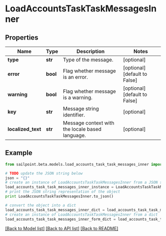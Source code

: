 # LoadAccountsTaskTaskMessagesInner


## Properties

Name | Type | Description | Notes
------------ | ------------- | ------------- | -------------
**type** | **str** | Type of the message. | [optional] 
**error** | **bool** | Flag whether message is an error. | [optional] [default to False]
**warning** | **bool** | Flag whether message is a warning. | [optional] [default to False]
**key** | **str** | Message string identifier. | [optional] 
**localized_text** | **str** | Message context with the locale based language. | [optional] 

## Example

```python
from sailpoint.beta.models.load_accounts_task_task_messages_inner import LoadAccountsTaskTaskMessagesInner

# TODO update the JSON string below
json = "{}"
# create an instance of LoadAccountsTaskTaskMessagesInner from a JSON string
load_accounts_task_task_messages_inner_instance = LoadAccountsTaskTaskMessagesInner.from_json(json)
# print the JSON string representation of the object
print LoadAccountsTaskTaskMessagesInner.to_json()

# convert the object into a dict
load_accounts_task_task_messages_inner_dict = load_accounts_task_task_messages_inner_instance.to_dict()
# create an instance of LoadAccountsTaskTaskMessagesInner from a dict
load_accounts_task_task_messages_inner_form_dict = load_accounts_task_task_messages_inner.from_dict(load_accounts_task_task_messages_inner_dict)
```
[[Back to Model list]](../README.md#documentation-for-models) [[Back to API list]](../README.md#documentation-for-api-endpoints) [[Back to README]](../README.md)


